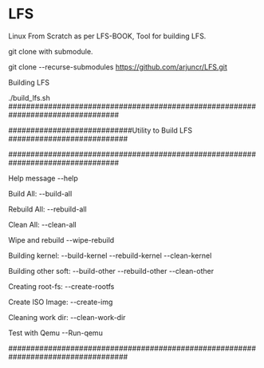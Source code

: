 # LFS
Linux From Scratch as per LFS-BOOK, Tool for building LFS. 


git clone with submodule.

git clone --recurse-submodules https://github.com/arjuncr/LFS.git

Building LFS  

./build_lfs.sh 
#################################################################################

############################Utility to Build LFS ###########################

#################################################################################

Help message --help

Build All: --build-all

Rebuild All: --rebuild-all

Clean All: --clean-all

Wipe and rebuild --wipe-rebuild

Building kernel: --build-kernel --rebuild-kernel --clean-kernel

Building other soft: --build-other --rebuild-other --clean-other

Creating root-fs: --create-rootfs

Create ISO Image: --create-img

Cleaning work dir: --clean-work-dir

Test with Qemu --Run-qemu

###################################################################################
